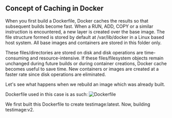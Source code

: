 ## Concept of Caching in Docker

When you first build a Dockerfile, Docker caches the results so that subsequent builds become fast. When a RUN, ADD, COPY or a similar instruction is encountered, a new layer is created over the base image. The file structure formed is stored by default at /var/lib/docker in a Linux based host system. All base images and containers are stored in this folder only. 

These files/directories are stored on disk and disk operations are time-consuming and resource-intensive.
If these files/filesystem objects remain unchanged during future builds or during container creations, Docker cache becomes useful to save time. New containers or images are created at a faster rate since disk operations are eliminated.

Let's see what happens when we rebuild an image which was already built.

Dockerfile used in this case is as such:
![Dockerfile]()

We first built this Dockerfile to create testimage:latest. Now, building testimage:v2.
